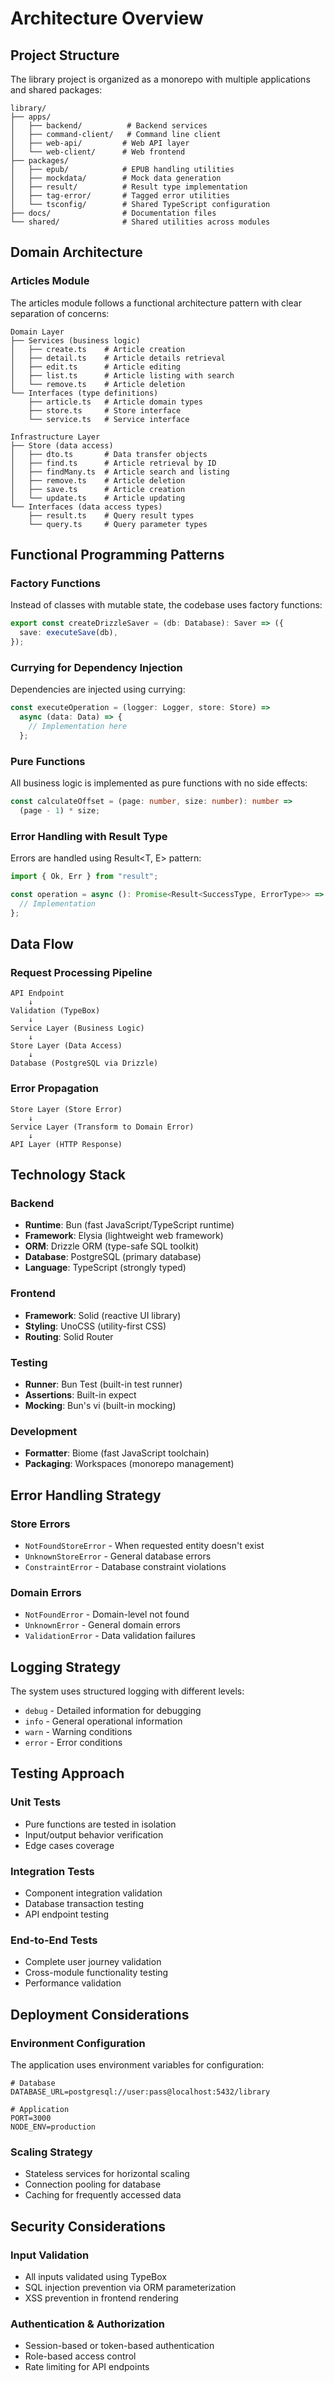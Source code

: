 # Architecture Overview

## Project Structure

The library project is organized as a monorepo with multiple applications and shared packages:

```
library/
├── apps/
│   ├── backend/          # Backend services
│   ├── command-client/   # Command line client
│   ├── web-api/         # Web API layer
│   └── web-client/      # Web frontend
├── packages/
│   ├── epub/            # EPUB handling utilities
│   ├── mockdata/        # Mock data generation
│   ├── result/          # Result type implementation
│   ├── tag-error/       # Tagged error utilities
│   └── tsconfig/        # Shared TypeScript configuration
├── docs/                # Documentation files
└── shared/              # Shared utilities across modules
```

## Domain Architecture

### Articles Module

The articles module follows a functional architecture pattern with clear separation of concerns:

```
Domain Layer
├── Services (business logic)
│   ├── create.ts    # Article creation
│   ├── detail.ts    # Article details retrieval
│   ├── edit.ts      # Article editing
│   ├── list.ts      # Article listing with search
│   └── remove.ts    # Article deletion
└── Interfaces (type definitions)
    ├── article.ts   # Article domain types
    ├── store.ts     # Store interface
    └── service.ts   # Service interface

Infrastructure Layer
├── Store (data access)
│   ├── dto.ts       # Data transfer objects
│   ├── find.ts      # Article retrieval by ID
│   ├── findMany.ts  # Article search and listing
│   ├── remove.ts    # Article deletion
│   ├── save.ts      # Article creation
│   └── update.ts    # Article updating
└── Interfaces (data access types)
    ├── result.ts    # Query result types
    └── query.ts     # Query parameter types
```

## Functional Programming Patterns

### Factory Functions
Instead of classes with mutable state, the codebase uses factory functions:

```typescript
export const createDrizzleSaver = (db: Database): Saver => ({
  save: executeSave(db),
});
```

### Currying for Dependency Injection
Dependencies are injected using currying:

```typescript
const executeOperation = (logger: Logger, store: Store) => 
  async (data: Data) => {
    // Implementation here
  };
```

### Pure Functions
All business logic is implemented as pure functions with no side effects:

```typescript
const calculateOffset = (page: number, size: number): number =>
  (page - 1) * size;
```

### Error Handling with Result Type
Errors are handled using Result<T, E> pattern:

```typescript
import { Ok, Err } from "result";

const operation = async (): Promise<Result<SuccessType, ErrorType>> => {
  // Implementation
};
```

## Data Flow

### Request Processing Pipeline
```
API Endpoint
    ↓
Validation (TypeBox)
    ↓
Service Layer (Business Logic)
    ↓
Store Layer (Data Access)
    ↓
Database (PostgreSQL via Drizzle)
```

### Error Propagation
```
Store Layer (Store Error)
    ↓
Service Layer (Transform to Domain Error)
    ↓
API Layer (HTTP Response)
```

## Technology Stack

### Backend
- **Runtime**: Bun (fast JavaScript/TypeScript runtime)
- **Framework**: Elysia (lightweight web framework)
- **ORM**: Drizzle ORM (type-safe SQL toolkit)
- **Database**: PostgreSQL (primary database)
- **Language**: TypeScript (strongly typed)

### Frontend
- **Framework**: Solid (reactive UI library)
- **Styling**: UnoCSS (utility-first CSS)
- **Routing**: Solid Router

### Testing
- **Runner**: Bun Test (built-in test runner)
- **Assertions**: Built-in expect
- **Mocking**: Bun's vi (built-in mocking)

### Development
- **Formatter**: Biome (fast JavaScript toolchain)
- **Packaging**: Workspaces (monorepo management)

## Error Handling Strategy

### Store Errors
- `NotFoundStoreError` - When requested entity doesn't exist
- `UnknownStoreError` - General database errors
- `ConstraintError` - Database constraint violations

### Domain Errors
- `NotFoundError` - Domain-level not found
- `UnknownError` - General domain errors
- `ValidationError` - Data validation failures

## Logging Strategy

The system uses structured logging with different levels:
- `debug` - Detailed information for debugging
- `info` - General operational information
- `warn` - Warning conditions
- `error` - Error conditions

## Testing Approach

### Unit Tests
- Pure functions are tested in isolation
- Input/output behavior verification
- Edge cases coverage

### Integration Tests
- Component integration validation
- Database transaction testing
- API endpoint testing

### End-to-End Tests
- Complete user journey validation
- Cross-module functionality testing
- Performance validation

## Deployment Considerations

### Environment Configuration
The application uses environment variables for configuration:

```
# Database
DATABASE_URL=postgresql://user:pass@localhost:5432/library

# Application
PORT=3000
NODE_ENV=production
```

### Scaling Strategy
- Stateless services for horizontal scaling
- Connection pooling for database
- Caching for frequently accessed data

## Security Considerations

### Input Validation
- All inputs validated using TypeBox
- SQL injection prevention via ORM parameterization
- XSS prevention in frontend rendering

### Authentication & Authorization
- Session-based or token-based authentication
- Role-based access control
- Rate limiting for API endpoints